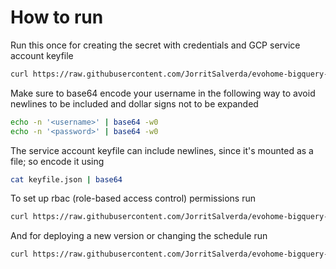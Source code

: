 

# How to run

Run this once for creating the secret with credentials and GCP service account keyfile

```bash
curl https://raw.githubusercontent.com/JorritSalverda/evohome-bigquery-exporter/master/k8s/secret.yaml | EVOHOME_USERNAME='<base64 encoded username>' EVOHOME_PASSWORD='<base64 encoded password>' GCP_SERVICE_ACCOUNT_KEYFILE='<base64 encoded service account keyfile>' envsubst \$EVOHOME_USERNAME,\$EVOHOME_PASSWORD,\$GCP_SERVICE_ACCOUNT_KEYFILE | kubectl apply -f -
```

Make sure to base64 encode your username in the following way to avoid newlines to be included and dollar signs not to be expanded

```bash
echo -n '<username>' | base64 -w0
echo -n '<password>' | base64 -w0
```

The service account keyfile can include newlines, since it's mounted as a file; so encode it using

```bash
cat keyfile.json | base64
```

To set up rbac (role-based access control) permissions run

```bash
curl https://raw.githubusercontent.com/JorritSalverda/evohome-bigquery-exporter/master/k8s/rbac.yaml | kubectl apply -f -
```

And for deploying a new version or changing the schedule run

```bash
curl https://raw.githubusercontent.com/JorritSalverda/evohome-bigquery-exporter/master/k8s/cronjob.yaml | SCHEDULE='*/1 * * * *' CONTAINER_TAG='0.1.16' envsubst \$SCHEDULE,\$CONTAINER_TAG | kubectl apply -f -
```